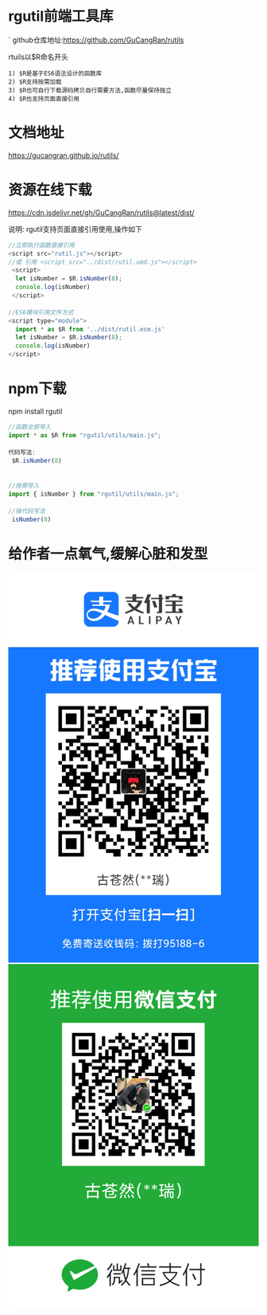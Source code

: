 # rgutil前端工具库
`
github仓库地址:https://github.com/GuCangRan/rutils

rtuils以$R命名开头
```
1) $R是基于ES6语法设计的函数库
2) $R支持按需加载
3) $R也可自行下载源码拷贝自行需要方法,函数尽量保持独立
4) $R也支持页面直接引用
```

# 文档地址
https://gucangran.github.io/rutils/

# 资源在线下载
https://cdn.jsdelivr.net/gh/GuCangRan/rutils@latest/dist/

说明: rgutil支持页面直接引用使用,操作如下

```javascript
//立即执行函数直接引用
<script src="rutil.js"></script>
//或 引用 <script src="../dist/rutil.umd.js"></script>
 <script>
  let isNumber = $R.isNumber(8);
  console.log(isNumber)
 </script>

//ES6模块引用文件方式
<script type="module">
  import * as $R from '../dist/rutil.esm.js'
  let isNumber = $R.isNumber(8);
  console.log(isNumber)
</script>

```




# npm下载

npm install rgutil

```javascript
//函数全部导入
import * as $R from "rgutil/utils/main.js";

代码写法:
 $R.isNumber(8)


//按需导入
import { isNumber } from "rgutil/utils/main.js";

//操代码写法
 isNumber(8)

```







# 给作者一点氧气,缓解心脏和发型


![zhifubao](.\src\assets\zhifubao.jpg)![weixin](.\src\assets\weixin.png)

